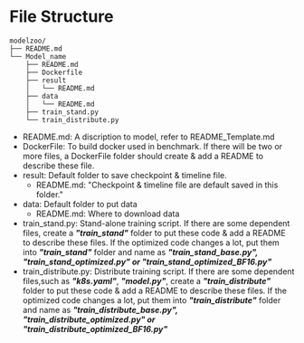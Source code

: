 # File Structure

```
modelzoo/
├── README.md
└── Model_name
    ├── README.md 
    ├── Dockerfile 
    ├── result
    │   └── README.md
    ├── data
    │   └── README.md  
    ├── train_stand.py
    └── train_distribute.py
```
- README.md: A discription to model, refer to README_Template.md
- DockerFile: To build docker used in benchmark. If there will be two or more files, a DockerFile folder should create & add a README to describe these file.
- result: Default folder to save checkpoint & timeline file.
  - README.md: "Checkpoint & timeline file are default saved in this folder."
- data: Default folder to put data
  - README.md: Where to download data
- train_stand.py: Stand-alone training script. If there are some dependent files, create a ***"train_stand"*** folder to put these code & add a README to describe these files. If the optimized code changes a lot, put them into ***"train_stand"*** folder and name as ***"train_stand_base.py", "train_stand_optimized.py" or "train_stand_optimized_BF16.py"***
- train_distribute.py: Distribute training script. If there are some dependent files,such as ***"k8s.yaml"***, ***"model.py"***, create a ***"train_distribute"*** folder to put these code & add a README to describe these files. If the optimized code changes a lot, put them into ***"train_distribute"*** folder and name as ***"train_distribute_base.py", "train_distribute_optimized.py" or "train_distribute_optimized_BF16.py"***